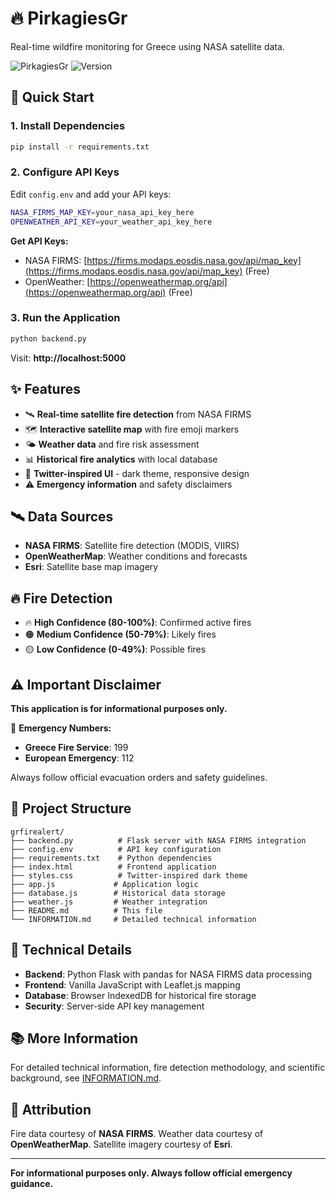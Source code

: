 # 🔥 PirkagiesGr

Real-time wildfire monitoring for Greece using NASA satellite data.

![PirkagiesGr](https://img.shields.io/badge/Status-Active-brightgreen) ![Version](https://img.shields.io/badge/Version-2.0.0-blue)

## 🚀 Quick Start

### 1. Install Dependencies
```bash
pip install -r requirements.txt
```

### 2. Configure API Keys
Edit `config.env` and add your API keys:
```bash
NASA_FIRMS_MAP_KEY=your_nasa_api_key_here
OPENWEATHER_API_KEY=your_weather_api_key_here
```

**Get API Keys:**
- NASA FIRMS: [https://firms.modaps.eosdis.nasa.gov/api/map_key](https://firms.modaps.eosdis.nasa.gov/api/map_key) (Free)
- OpenWeather: [https://openweathermap.org/api](https://openweathermap.org/api) (Free)

### 3. Run the Application
```bash
python backend.py
```

Visit: **http://localhost:5000**

## ✨ Features

- 🛰️ **Real-time satellite fire detection** from NASA FIRMS
- 🗺️ **Interactive satellite map** with fire emoji markers
- 🌤️ **Weather data** and fire risk assessment
- 📊 **Historical fire analytics** with local database
- 📱 **Twitter-inspired UI** - dark theme, responsive design
- ⚠️ **Emergency information** and safety disclaimers

## 🛰️ Data Sources

- **NASA FIRMS**: Satellite fire detection (MODIS, VIIRS)
- **OpenWeatherMap**: Weather conditions and forecasts
- **Esri**: Satellite base map imagery

## 🔥 Fire Detection

- 🔥 **High Confidence (80-100%)**: Confirmed active fires
- 🟠 **Medium Confidence (50-79%)**: Likely fires
- 🟡 **Low Confidence (0-49%)**: Possible fires

## ⚠️ Important Disclaimer

**This application is for informational purposes only.**

🚨 **Emergency Numbers:**
- **Greece Fire Service**: 199
- **European Emergency**: 112

Always follow official evacuation orders and safety guidelines.

## 📁 Project Structure

```
grfirealert/
├── backend.py          # Flask server with NASA FIRMS integration
├── config.env          # API key configuration
├── requirements.txt    # Python dependencies
├── index.html          # Frontend application
├── styles.css          # Twitter-inspired dark theme
├── app.js             # Application logic
├── database.js        # Historical data storage
├── weather.js         # Weather integration
├── README.md          # This file
└── INFORMATION.md     # Detailed technical information
```

## 🔧 Technical Details

- **Backend**: Python Flask with pandas for NASA FIRMS data processing
- **Frontend**: Vanilla JavaScript with Leaflet.js mapping
- **Database**: Browser IndexedDB for historical fire storage
- **Security**: Server-side API key management

## 📚 More Information

For detailed technical information, fire detection methodology, and scientific background, see [INFORMATION.md](INFORMATION.md).

## 🙏 Attribution

Fire data courtesy of **NASA FIRMS**. Weather data courtesy of **OpenWeatherMap**. Satellite imagery courtesy of **Esri**.

---

**For informational purposes only. Always follow official emergency guidance.**